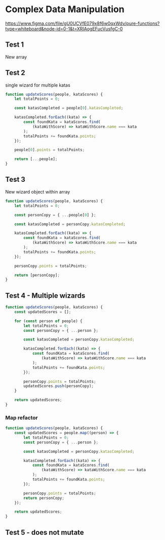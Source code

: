 # Complex Data Manipulation

https://www.figma.com/file/gU0UCVfE079x8f6w0qxWdv/pure-functions?type=whiteboard&node-id=0-1&t=XRIAogEFucVusfgC-0

## Test 1

New array

## Test 2

single wizard for multiple katas

```js
function updateScores(people, kataScores) {
    let totalPoints = 0;

    const katasCompleted = people[0].katasCompleted;

    katasCompleted.forEach((kata) => {
        const foundKata = kataScores.find(
            (kataWithScore) => kataWithScore.name === kata
        );
        totalPoints += foundKata.points;
    });

    people[0].points = totalPoints;

    return [...people];
}
```

## Test 3

New wizard object within array

```js
function updateScores(people, kataScores) {
    let totalPoints = 0;

    const personCopy = { ...people[0] };

    const katasCompleted = personCopy.katasCompleted;

    katasCompleted.forEach((kata) => {
        const foundKata = kataScores.find(
            (kataWithScore) => kataWithScore.name === kata
        );
        totalPoints += foundKata.points;
    });

    personCopy.points = totalPoints;

    return [personCopy];
}
```

## Test 4 - Multiple wizards

```js
function updateScores(people, kataScores) {
    const updatedScores = [];

    for (const person of people) {
        let totalPoints = 0;
        const personCopy = { ...person };

        const katasCompleted = personCopy.katasCompleted;

        katasCompleted.forEach((kata) => {
            const foundKata = kataScores.find(
                (kataWithScore) => kataWithScore.name === kata
            );
            totalPoints += foundKata.points;
        });

        personCopy.points = totalPoints;
        updatedScores.push(personCopy);
    }

    return updatedScores;
}
```

### Map refactor

```js
function updateScores(people, kataScores) {
    const updatedScores = people.map((person) => {
        let totalPoints = 0;
        const personCopy = { ...person };

        const katasCompleted = personCopy.katasCompleted;

        katasCompleted.forEach((kata) => {
            const foundKata = kataScores.find(
                (kataWithScore) => kataWithScore.name === kata
            );
            totalPoints += foundKata.points;
        });

        personCopy.points = totalPoints;
        return personCopy;
    });

    return updatedScores;
}
```

## Test 5 - does not mutate
